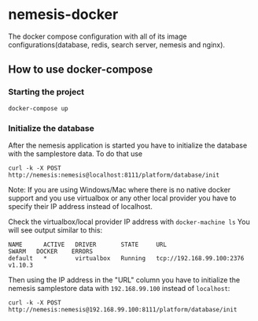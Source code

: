 # nemesis-docker
The docker compose configuration with all of its image configurations(database, redis, search server, nemesis and nginx).

## How to use docker-compose

### Starting the project

`docker-compose up`

### Initialize the database

After the nemesis application is started you have to initialize the database with the samplestore data.
To do that use

`curl -k -X POST http://nemesis:nemesis@localhost:8111/platform/database/init`

Note: If you are using Windows/Mac where there is no native docker support and you use virtualbox or any other local provider you have to specify their IP address instead of localhost.

Check the virtualbox/local provider IP address with
`docker-machine ls`
You will see output similar to this:

```
NAME      ACTIVE   DRIVER       STATE     URL                         SWARM   DOCKER    ERRORS
default   *        virtualbox   Running   tcp://192.168.99.100:2376           v1.10.3
```

Then using the IP address in the "URL" column you have to initialize the nemesis samplestore data with `192.168.99.100` instead of `localhost`:

`curl -k -X POST http://nemesis:nemesis@192.168.99.100:8111/platform/database/init`
